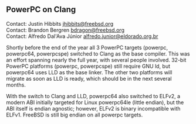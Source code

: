 ## PowerPC on Clang ##

Contact: Justin Hibbits <jhibbits@freebsd.org>  
Contact: Brandon Bergren <bdragon@freebsd.org>  
Contact: Alfredo Dal'Ava Júnior <alfredo.junior@eldorado.org.br>

Shortly before the end of the year all 3 PowerPC targets (powerpc, powerpc64,
powerpcspe) switched to Clang as the base compiler.  This was an effort spanning
nearly the full year, with several people involved.  32-bit PowerPC platforms
(powerpc, powerpcspe) still require GNU ld, but powerpc64 uses LLD as the base
linker.  The other two platforms will migrate as soon as LLD is ready, which
should be in the next several months.

With the switch to Clang and LLD, powerpc64 also switched to ELFv2, a modern ABI
initially targeted for Linux powerpc64le (little endian), but the ABI itself is
endian agnostic; however, ELFv2 is binary incompatible with ELFv1.  FreeBSD is
still big endian on all powerpc targets.
